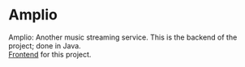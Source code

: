 # Amplio
Amplio: Another music streaming service. This is the backend of the project; done in Java. <br>
[Frontend](https://github.com/vgoel30/amplio-frontend.git) for this project.
